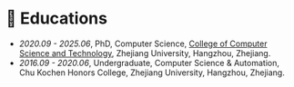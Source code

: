 
# 📖 Educations
- *2020.09 - 2025.06*, PhD, Computer Science, [College of Computer Science and Technology](http://www.en.cs.zju.edu.cn/), Zhejiang University, Hangzhou, Zhejiang.
- *2016.09 - 2020.06*, Undergraduate, Computer Science & Automation, Chu Kochen Honors College, Zhejiang University, Hangzhou, Zhejiang.
